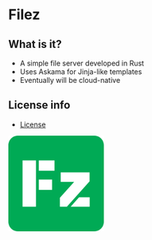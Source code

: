 # Filez

## What is it?
- A simple file server developed in Rust
- Uses Askama for Jinja-like templates
- Eventually will be cloud-native

## License info
- [License](LICENSE.md)

![Filez Logo](https://raw.githubusercontent.com/alexfromapex/filez/master/static/favicon/android-chrome-192x192.png)